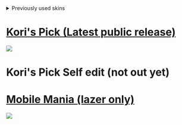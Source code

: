 <details>
    <summary>Previously used skins</summary>

    <a href="https://drive.google.com/file/d/1W7Fhop_oEgHAn5EyzJPlB2u12NyoCrP2/view?usp=drive_link">Redd Glass 2014</a>
    <img src="->

    <a href="https://drive.google.com/file/d/1pisr97kZAAAIN60LPWn4cb5RKdKFJvZC/view?usp=drive_link">Redd Glass HD</a>
    <img src="->

    <a href="https://drive.google.com/file/d/1Hkiv1RZPUgCWhUNwMYvgt2AWiucL0uYx/view?usp=drive_link">TheFalek's Ultimate Skin v8</a>

    [InabaKumori v1](https://drive.google.com/file/d/18I8yuKD2miNgY6e-UYgorgZAvo0o3sP-/view?usp=drive_link)

    [Zero Neverland](https://drive.google.com/file/d/1FKKgDlVtwUCfoRYHov3MTS8RjGU_yWpG/view?usp=drive_link)

</details>

# [Kori's Pick (Latest public release)](https://drive.google.com/file/d/1tPNPZ2UrHMgfiDsebtPbZBDPdjbXW1wU/view?usp=sharing)
![](https://i.ppy.sh/c60b7f51865a842c4ab6d193b79af6162989d6e4/68747470733a2f2f63646e2e646973636f72646170702e636f6d2f6174746163686d656e74732f313037323633383531323138363237333834322f313133323734393939373333353635343432302f346b2e6a7067)

# Kori's Pick Self edit (not out yet)


# [Mobile Mania (lazer only)](https://osu.ppy.sh/community/forums/topics/1744726)
![](https://i.ppy.sh/15e29dad741c3edf5d2005e123a404fe08ac9714/68747470733a2f2f63646e2e646973636f72646170702e636f6d2f6174746163686d656e74732f313037323633383531323138363237333834322f313130383337313535323830373934383336382f53637265656e73686f745f32303233303531375f3038323735365f73682e7070792e6f73756c617a65722e6a7067)